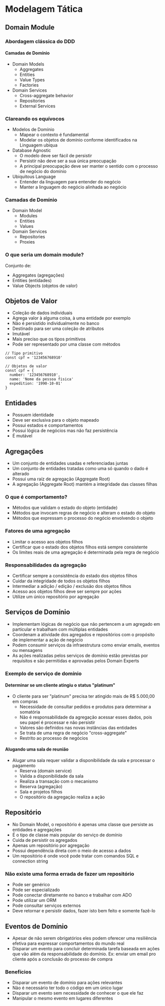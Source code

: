 # Modelagem Tática

## Domain Module
### Abordagem clássica do DDD
#### Camadas de Domínio
* Domain Models
  * Aggregates
  * Entities
  * Value Types
  * Factories
* Domain Services
  * Cross-aggregate behavior
  * Repositories
  * External Services

### Clareando os equívocos
* Modelos de Domínio
  * Mapear o contexto é fundamental
  * Modelar os objetos de domínio conforme identificados na Linguagem ubiqua
* Database Agnostic
  * O modelo deve ser fácil de persistir
  * Persistir não deve ser a sua única preocupação
  * A principal preocupação deve ser manter o sentido com o processo de negócio do domínio
* Ubiquitous Language
  * Entender da linguagem para entender do negócio
  * Manter a linguagem do negócio alinhada ao negócio

### Camadas de Domínio
* Domain Model
  * Modules
  * Entities
  * Values
* Domain Services
  * Repositories
  * Proxies

### O que seria um domain module?
Conjunto de:
* Aggregates (agregações)
* Entities (entidades)
* Value Objects (objetos de valor)

## Objetos de Valor
* Coleção de dados individuais
* Agrega valor à alguma coisa, à uma entidade por exemplo
* Não é persistido individualmente no banco
* Destinado para ser uma coleção de atributos
* Imutável
* Mais preciso que os tipos primitivos
* Pode ser representado por uma classe com métodos
```
// Tipo primitivo
const cpf = '123456768910'

// Objetos de valor
const cpf = {
  number: '123456768910',
  name: 'Nome da pessoa fisica'
  expedition: '1990-10-01'
}
```

## Entidades
* Possuem identidade
* Deve ser exclusiva para o objeto mapeado
* Possui estados e comportamentos
* Possui lógica de negócios mas não faz persistência
* É mutável

## Agregações
* Um conjunto de entidades usadas e referenciadas juntas
* Um conjunto de entidades tratadas como uma só quando o dado é alterado
* Possui uma raíz de agregação (Aggregate Root)
* A agregação (Aggregate Root) mantém a integridade das classes filhas

### O que é comportamento?
* Métodos que validam o estado do objeto (entidade)
* Métodos que invocam regras de negócio e alteram o estado do objeto
* Métodos que expressam o processo do negócio envolvendo o objeto

### Fatores de uma agregação
* Limitar o acesso aos objetos filhos
* Certificar que o estado dos objetos filhos está sempre consistente
* Os limites reais de uma agregação é determinada pela regra de negócio

### Responsabilidades da agregação
* Certificar sempre a consistência do estado dos objetos filhos
* Cuidar da integridade de todos os objetos filhos
* Intermediar a adição / edição / exclusão dos objetos filhos
* Acesso aos objetos filhos deve ser sempre por ações
* Utilize um único repositório por agregação


## Serviços de Domínio
* Implementam lógicas de negócio que não pertencem a um agregado em particular e trabalham com múltiplas entidades
* Coordenam a atividade dos agregados e repositórios com o propósito de implementar a ação de negócio
* Podem consumir serviços da infraestrutura como enviar emails, eventos ou mensagens
* As ações realizadas pelos serviços de domínio estão previstas por requisitos e são permitidas e aprovadas pelos Domain Experts

### Exemplo de serviço de domínio
#### Determinar se um cliente atingiu o status "platinum"
* O cliente para ser "platinum" precisa ter atingido mais de R$ 5.000,00 em compras
  * Necessidade de consultar pedidos e produtos para determinar a somatória
  * Não é responsabilidade da agregação acessar esses dados, pois seu papel é processar e não persistir
  * Valores são definidos nas novas instâncias das entidades
  * Se trata de uma regra de negócio "cross-aggregate"
  * Restrito ao processo de negócios

#### Alugando uma sala de reunião
* Alugar uma sala requer validar a disponibilidade da sala e processar o pagamento
  * Reserva (domain service)
  * Valida a disponibilidade da sala
  * Realiza a transação com o mecanismo
  * Reserva (agregação)
  * Sala e projetos filhos
  * O repositório da agregação realiza a ação

## Repositório
* No Domain Model, o repositório é apenas uma classe que persiste as entidades e agregações
* É o tipo de classe mais popular do serviço de domínio
* Cuida de persistir os agregados
* Apenas um repositório por agregação
* Possui dependência direta com o meio de acesso a dados
* Um repositório é onde vocẽ pode tratar com comandos SQL e connection string

### Não existe uma forma errada de fazer um repositório
* Pode ser genérico
* Pode ser especializado
* Pode conectar diretamente no banco e trabalhar com ADO
* Pode utilizar um ORM
* Pode consultar serviços externos
* Deve retornar e persistir dados, fazer isto bem feito e somente fazẽ-lo


## Eventos de Domínio
* Apesar de não serem obrigatórios eles podem oferecer uma resiliência efetiva para expressar comportamentos do mundo real
* Disparar um evento para concluir determinada tarefa baseada em ações que vão além da responsabilidade do domínio. Ex: enviar um email pro cliente após a conclusão do processo de compra

### Benefícios
* Disparar um evento de domínio para ações relevantes
* Não é necessário ter todo o código em um único lugar
* Disparar um evento sem necessidade de conhecer o que ele faz
* Manipular o mesmo evento em lugares diferentes
